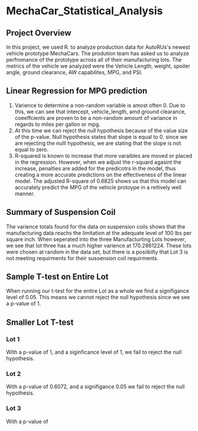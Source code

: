 # MechaCar_Statistical_Analysis
## Project Overview
In this project, we used R. to analyze production data for AutoRUs's newest vehicle prototype MechaCars. The prodution team has asked us to analyze perfromance of the prototype across all of their manufacturing lots. The metrics of the vehicle we analyzed were the Vehicle Length, weight, spoiler angle, ground clearance, AW capabilites, MPG, and PSI.
## Linear Regression for MPG prediction
1. Varience to determine a non-random variable is amost often 0. Due to this, we can see that intercept, vehicle_length, amd ground clearance, coeeffcients are proven to be a non-random amount of variance in regards to miles per gallon or mpg.
2. At this time we can reject the null hypothesis because of the value size of the p-value. Null hypothesis states that slope is equal to 0. since we are rejecting the nulll hypothesis, we are stating that the slope is not equal to zero.
3. R-squared is known to increase that more varaibles are moved or placed in the regression. However, when we adjust the r-squard agasint the increase, penalties are added for the predicotrs in the model, thus creating a more accurate predictions on the effectiveness of the linear model. The adjusted R-square of 0.6825 shows us that this model can accurately predict the MPG of the vehicle protoype in a reltively well manner.

## Summary of Suspension Coil
The varience totals found for the data on suspension coils shows that the manufacturing data reachs the limitation at the adequate level of 100 lbs per square inch. When seperated into the three Manufacturting Lots however, we see that lot three has a much higher varience at 170.2861224. These lots were chosen at random in the data set, but there is a posiibilty that Lot 3 is not meeting requirments for their susoension coil requirments.
## Sample T-test on Entire Lot
When running our t-test for the entire Lot as a whole we find a signifigance level of 0.05. This means we cannot reject the null hypothesis since we see a p-value of 1.
## Smaller Lot T-test
### Lot 1 
With a p-value of 1, and a siginficance level of 1, we fail to reject the null hypothesis.
### Lot 2
With a p-value of 0.6072, and a signifigance 0.05 we fail to reject the null hypothesis.
### Lot 3
With a p-value of 
